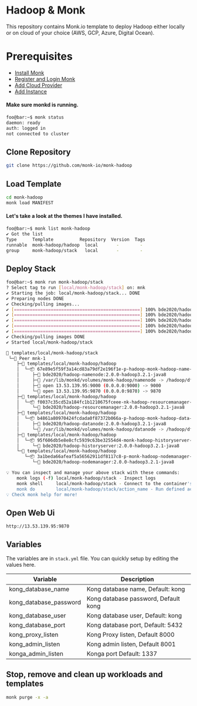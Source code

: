 # Hadoop & Monk
This repository contains Monk.io template to deploy Hadoop either locally or on cloud of your choice (AWS, GCP, Azure, Digital Ocean).

# Prerequisites
- [Install Monk](https://docs.monk.io/docs/get-monk)
- [Register and Login Monk](https://docs.monk.io/docs/acc-and-auth)
- [Add Cloud Provider](https://docs.monk.io/docs/cloud-provider)
- [Add Instance](https://docs.monk.io/docs/multi-cloud)

#### Make sure monkd is running.
```bash
foo@bar:~$ monk status
daemon: ready
auth: logged in
not connected to cluster
```

## Clone Repository
```bash
git clone https://github.com/monk-io/monk-hadoop
```

## Load Template
```bash
cd monk-hadoop
monk load MANIFEST
```


#### Let's take a look at the themes I have installed.
```bash
foo@bar:~$ monk list monk-hadoop
✔ Got the list
Type      Template          Repository  Version  Tags
runnable  monk-hadoop/hadoop  local       -        -
group     monk-hadoop/stack   local       -        -

```

## Deploy Stack
```bash
foo@bar:~$ monk run monk-hadoop/stack
? Select tag to run [local/monk-hadoop/stack] on: mnk
✔ Starting the job: local/monk-hadoop/stack... DONE
✔ Preparing nodes DONE
✔ Checking/pulling images...
✔ [================================================] 100% bde2020/hadoop-datanode:2.0.0-hadoop3.2.1-java8 mnk-1
✔ [================================================] 100% bde2020/hadoop-namenode:2.0.0-hadoop3.2.1-java8 mnk-1
✔ [================================================] 100% bde2020/hadoop-resourcemanager:2.0.0-hadoop3.2.1-java8 mnk-1
✔ [================================================] 100% bde2020/hadoop-historyserver:2.0.0-hadoop3.2.1-java8 mnk-1
✔ [================================================] 100% bde2020/hadoop-nodemanager:2.0.0-hadoop3.2.1-java8 mnk-1
✔ Checking/pulling images DONE
✔ Started local/monk-hadoop/stack

🔩 templates/local/monk-hadoop/stack
 └─🧊 Peer mnk-1
    ├─🔩 templates/local/monk-hadoop/hadoop
    │  └─📦 67e89e5f59f3a14cd83a79df2e196f1e-p-hadoop-monk-hadoop-name-node
    │     ├─🧩 bde2020/hadoop-namenode:2.0.0-hadoop3.2.1-java8
    │     ├─💾 /var/lib/monkd/volumes/monk-hadoop/namenode -> /hadoop/dfs/name
    │     ├─🔌 open 13.53.139.95:9000 (0.0.0.0:9000) -> 9000
    │     └─🔌 open 13.53.139.95:9870 (0.0.0.0:9870) -> 9870
    ├─🔩 templates/local/monk-hadoop/hadoop
    │  └─📦 f0037c35cd52a184fc1b1210675fceee-nk-hadoop-resourcemanager-node
    │     └─🧩 bde2020/hadoop-resourcemanager:2.0.0-hadoop3.2.1-java8
    ├─🔩 templates/local/monk-hadoop/hadoop
    │  └─📦 b4861a80970424fcdada0f87372b066a-p-hadoop-monk-hadoop-data-node
    │     ├─🧩 bde2020/hadoop-datanode:2.0.0-hadoop3.2.1-java8
    │     └─💾 /var/lib/monkd/volumes/monk-hadoop/datanode -> /hadoop/dfs/name
    ├─🔩 templates/local/monk-hadoop/hadoop
    │  └─📦 95f606db5e8e8cfc5939c63be32554d4-monk-hadoop-historyserver-node
    │     └─🧩 bde2020/hadoop-historyserver:2.0.0-hadoop3.2.1-java8
    └─🔩 templates/local/monk-hadoop/hadoop
       └─📦 3a1beda66afeaf5a56562911df8117c8-p-monk-hadoop-nodemanager-node
          └─🧩 bde2020/hadoop-nodemanager:2.0.0-hadoop3.2.1-java8

💡 You can inspect and manage your above stack with these commands:
	monk logs (-f) local/monk-hadoop/stack - Inspect logs
	monk shell     local/monk-hadoop/stack - Connect to the container's shell
	monk do        local/monk-hadoop/stack/action_name - Run defined action (if exists)
💡 Check monk help for more!
```
 
 ## Open Web Ui
 ```
http://13.53.139.95:9870
```


## Variables
The variables are in `stack.yml` file. You can quickly setup by editing the values here.

| Variable                     	| Description                               	|
|------------------------------	|-------------------------------------------	|
| kong_database_name            | Kong database name, Default: kong 	               |
| kong_database_password        | Kong database password, Default kong                     	|
| kong_database_user            | Kong database user, Default: kong                     	|
| kong_database_port            | Kong database port, Default: 5432                     	|
| kong_proxy_listen             | Kong Proxy listen, Default 8000                     	|
| kong_admin_listen               | Kong admin listen, Default 8001                     	|
| konga_admin_listen               | Konga port Default: 1337                     	|



## Stop, remove and clean up workloads and templates

```bash
monk purge -x -a
```

